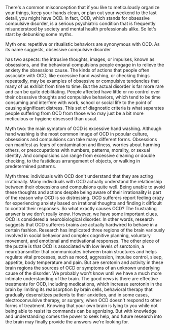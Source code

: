 
There&#39;s a common misconception
that if you like to meticulously 
organize your things,
keep your hands clean,
or plan out your weekend 
to the last detail,
you might have OCD.
In fact, OCD, which stands 
for obsessive compulsive disorder,
is a serious psychiatric condition
that is frequently 
misunderstood by society
and mental health professionals alike.
So let&#39;s start by debunking some myths.

Myth one: repetitive or ritualistic
behaviors are synonymous with OCD.
As its name suggests,
obsessive compulsive disorder

has two aspects:
the intrusive thoughts, images,
or impulses, known as obsessions,
and the behavioral 
compulsions people engage in
to relieve the anxiety 
the obsessions cause.
The kinds of actions that people often 
associate with OCD,
like excessive hand washing,
or checking things repeatedly,
may be examples of obsessive
or compulsive tendencies
that many of us exhibit from time to time.
But the actual disorder is far more rare
and can be quite debilitating.
People affected have little or no
control over their obsessive thoughts
and compulsive behaviors,
which tend to be time consuming
and interfere with work, 
school or social life
to the point of causing 
significant distress.
This set of diagnostic criteria is what
separates people suffering from OCD
from those who may 
just be a bit more meticulous
or hygiene obsessed than usual.

Myth two: the main symptom of OCD
is excessive hand washing.
Although hand washing is the most common
image of OCD in popular culture,
obsessions and compulsions
can take many different forms.
Obsessions can manifest 
as fears of contamination and illness,
worries about harming others,
or preoccupations with numbers,
patterns, morality, or sexual identity.
And compulsions can range from
excessive cleaning or double checking,
to the fastidious arrangement of objects,
or walking in predetermined patterns.

Myth three:
individuals with OCD don&#39;t understand
that they are acting irrationally.
Many individuals with OCD actually
understand the relationship
between their obsessions 
and compulsions quite well.
Being unable to avoid 
these thoughts and actions
despite being aware of their irrationality
is part of the reason
why OCD is so distressing.
OCD sufferers report feeling crazy
for experiencing anxiety 
based on irrational thoughts
and finding it difficult 
to control their responses.
So what exactly causes OCD?
The frustrating answer 
is we don&#39;t really know.
However, we have some important clues.
OCD is considered 
a neurobiological disorder.
In other words, research suggests 
that OCD sufferers brains
are actually hardwired 
to behave in a certain fashion.
Research has implicated 
three regions of the brain
variously involved in social behavior
and complex cognitive planning,
voluntary movement,
and emotional and motivational responses.
The other piece of the puzzle
is that OCD is associated 
with low levels of serotonin,
a neurotransmitter 
that communicates between brain structures
and helps regulate vital processes,
such as mood, aggression, impulse control,
sleep, appetite, 
body temperature and pain.
But are serotonin and activity 
in these brain regions the sources of OCD
or symptoms of an unknown
underlying cause of the disorder.
We probably won&#39;t know until
we have a much more intimate 
understanding of the brain.
The good news is there are 
effective treatments for OCD,
including medications, which increase
serotonin in the brain
by limiting its reabsorption 
by brain cells,
behavioral therapy that gradually
desensitizes patients to their anxieties,
and in some cases, 
electroconvulsive therapy,
or surgery, when OCD doesn&#39;t respond
to other forms of treatment.
Knowing that your own brain 
is lying to you
while not being able 
to resist its commands can be agonizing.
But with knowledge and understanding
comes the power to seek help,
and future research into the brain
may finally provide 
the answers we&#39;re looking for.
